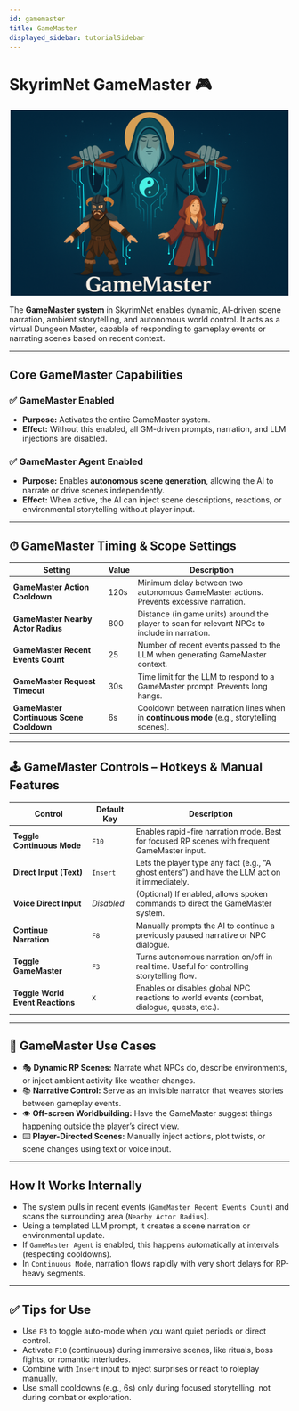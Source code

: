 ```yaml
---
id: gamemaster
title: GameMaster
displayed_sidebar: tutorialSidebar
---
```


#  SkyrimNet GameMaster 🎮

<p align="center">
  <img src="/img/gamemaster.png" alt="gamemaster" width="500"/>
</p>


The **GameMaster system** in SkyrimNet enables dynamic, AI-driven scene narration, ambient storytelling, and autonomous world control. It acts as a virtual Dungeon Master, capable of responding to gameplay events or narrating scenes based on recent context.

---

##  Core GameMaster Capabilities

### ✅ GameMaster Enabled
- **Purpose:** Activates the entire GameMaster system.
- **Effect:** Without this enabled, all GM-driven prompts, narration, and LLM injections are disabled.

### ✅ GameMaster Agent Enabled
- **Purpose:** Enables **autonomous scene generation**, allowing the AI to narrate or drive scenes independently.
- **Effect:** When active, the AI can inject scene descriptions, reactions, or environmental storytelling without player input.

---

## ⏱ GameMaster Timing & Scope Settings

| Setting                               | Value | Description |
|--------------------------------------|--------|-------------|
| **GameMaster Action Cooldown**       | 120s   | Minimum delay between two autonomous GameMaster actions. Prevents excessive narration. |
| **GameMaster Nearby Actor Radius**   | 800    | Distance (in game units) around the player to scan for relevant NPCs to include in narration. |
| **GameMaster Recent Events Count**   | 25     | Number of recent events passed to the LLM when generating GameMaster context. |
| **GameMaster Request Timeout**       | 30s    | Time limit for the LLM to respond to a GameMaster prompt. Prevents long hangs. |
| **GameMaster Continuous Scene Cooldown** | 6s | Cooldown between narration lines when in **continuous mode** (e.g., storytelling scenes). |

---

## 🕹️ GameMaster Controls – Hotkeys & Manual Features

| Control                          | Default Key | Description |
|----------------------------------|-------------|-------------|
| **Toggle Continuous Mode**       | `F10`       | Enables rapid-fire narration mode. Best for focused RP scenes with frequent GameMaster input. |
| **Direct Input (Text)**          | `Insert`    | Lets the player type any fact (e.g., “A ghost enters”) and have the LLM act on it immediately. |
| **Voice Direct Input**           | *Disabled*  | (Optional) If enabled, allows spoken commands to direct the GameMaster system. |
| **Continue Narration**           | `F8`        | Manually prompts the AI to continue a previously paused narrative or NPC dialogue. |
| **Toggle GameMaster**            | `F3`        | Turns autonomous narration on/off in real time. Useful for controlling storytelling flow. |
| **Toggle World Event Reactions** | `X`         | Enables or disables global NPC reactions to world events (combat, dialogue, quests, etc.). |

---

## 🧩 GameMaster Use Cases

- 🎭 **Dynamic RP Scenes:** Narrate what NPCs do, describe environments, or inject ambient activity like weather changes.
- 📚 **Narrative Control:** Serve as an invisible narrator that weaves stories between gameplay events.
- 👁 **Off-screen Worldbuilding:** Have the GameMaster suggest things happening outside the player’s direct view.
- ⌨️ **Player-Directed Scenes:** Manually inject actions, plot twists, or scene changes using text or voice input.

---

##  How It Works Internally

- The system pulls in recent events (`GameMaster Recent Events Count`) and scans the surrounding area (`Nearby Actor Radius`).
- Using a templated LLM prompt, it creates a scene narration or environmental update.
- If `GameMaster Agent` is enabled, this happens automatically at intervals (respecting cooldowns).
- In `Continuous Mode`, narration flows rapidly with very short delays for RP-heavy segments.

---

## ✅ Tips for Use

- Use `F3` to toggle auto-mode when you want quiet periods or direct control.
- Activate `F10` (continuous) during immersive scenes, like rituals, boss fights, or romantic interludes.
- Combine with `Insert` input to inject surprises or react to roleplay manually.
- Use small cooldowns (e.g., 6s) only during focused storytelling, not during combat or exploration.